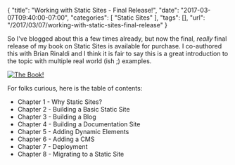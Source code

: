 
{
	"title": "Working with Static Sites - Final Release!",
	"date": "2017-03-07T09:40:00-07:00",
	"categories": [
		"Static Sites"
	],
	"tags": [],
	"url": "/2017/03/07/working-with-static-sites-final-release"
}

So I've blogged about this a few times already, but now the final, *really* final release of my book on Static Sites is available for purchase. I co-authored this with Brian Rinaldi and I think it is fair to say this is a great introduction to the topic with multiple real world (ish ;) examples. 

<a href="http://shop.oreilly.com/product/0636920051879.do"><img src="https://static.raymondcamden.com/images/2017/3/ssglrg.jpg" title="The Book!"></a>

For folks curious, here is the table of contents:


* Chapter 1 - Why Static Sites?
* Chapter 2 - Building a Basic Static Site
* Chapter 3 - Building a Blog
* Chapter 4 - Building a Documentation Site
* Chapter 5 - Adding Dynamic Elements
* Chapter 6 - Adding a CMS
* Chapter 7 - Deployment
* Chapter 8 - Migrating to a Static Site


